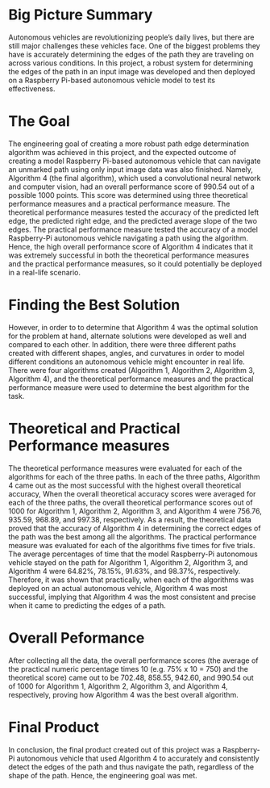 # Big Picture Summary
  Autonomous vehicles are revolutionizing people’s daily lives, but there are still major challenges these vehicles face. One of the biggest problems they have is accurately determining the edges of the path they are traveling on across various conditions. In this project, a robust system for determining the edges of the path in an input image was developed and then deployed on a Raspberry Pi-based autonomous vehicle model to test its effectiveness.
# The Goal
  The engineering goal of creating a more robust path edge determination algorithm was achieved in this project, and the expected outcome of creating a model Raspberry Pi-based autonomous vehicle that can navigate an unmarked path using only input image data was also finished. Namely, Algorithm 4 (the final algorithm), which used a convolutional neural network and computer vision, had an overall performance score of 990.54 out of a possible 1000 points. This score was determined using three theoretical performance measures and a practical performance measure. The theoretical performance measures tested the accuracy of the predicted left edge, the predicted right edge, and the predicted average slope of the two edges. The practical performance measure tested the accuracy of a model Raspberry-Pi autonomous vehicle navigating a path using the algorithm. Hence, the high overall performance score of Algorithm 4 indicates that it was extremely successful in both the theoretical performance measures and the practical performance measures, so it could potentially be deployed in a real-life scenario.
# Finding the Best Solution
  However, in order to to determine that Algorithm 4 was the optimal solution for the problem at hand, alternate solutions were developed as well and compared to each other. In addition, there were three different paths created with different shapes, angles, and curvatures in order to model different conditions an autonomous vehicle might encounter in real life. There were four algorithms created (Algorithm 1, Algorithm 2, Algorithm 3, Algorithm 4), and the theoretical performance measures and the practical performance measure were used to determine the best algorithm for the task. 
  
 # Theoretical and Practical Performance measures
  The theoretical performance measures were evaluated for each of the algorithms for each of the three paths. In each of the three paths, Algorithm 4 came out as the most successful with the highest overall theoretical accuracy, When the overall theoretical accuracy scores were averaged for each of the three paths, the overall theoretical performance scores out of 1000 for Algorithm 1, Algorithm 2, Algorithm 3, and Algorithm 4 were 756.76, 935.59, 968.89, and 997.38, respectively. As a result, the theoretical data proved that the accuracy of Algorithm 4 in determining the correct edges of the path was the best among all the algorithms. 
The practical performance measure was evaluated for each of the algorithms five times for five trials. The average percentages of time that the model Raspberry-Pi autonomous vehicle stayed on the path for Algorithm 1, Algorithm 2, Algorithm 3, and Algorithm 4 were 64.82%, 78.15%,  91.63%, and 98.37%, respectively. Therefore, it was shown that practically, when each of the algorithms was deployed on an actual autonomous vehicle, Algorithm 4 was most successful, implying that Algorithm 4 was the most consistent and precise when it came to predicting the edges of a path.
# Overall Peformance
  After collecting all the data, the overall performance scores (the average of the practical numeric percentage times 10 (e.g. 75% x 10 = 750) and the theoretical score) came out to be 702.48, 858.55, 942.60, and 990.54 out of 1000 for Algorithm 1, Algorithm 2, Algorithm 3, and Algorithm 4, respectively, proving how Algorithm 4 was the best overall algorithm.
# Final Product
In conclusion, the final product created out of this project was a Raspberry-Pi autonomous vehicle that used Algorithm 4 to accurately and consistently detect the edges of the path and thus navigate the path, regardless of the shape of the path. Hence, the engineering goal was met.

